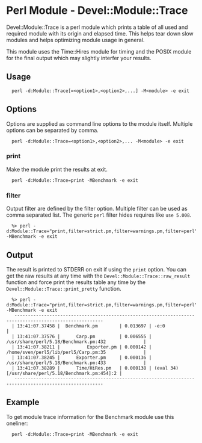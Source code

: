 # Perl Module - Devel::Module::Trace

Devel::Module::Trace is a perl module which prints a table of all used and
required module with its origin and elapsed time. This helps tear down slow
modules and helps optimizing module usage in general.

This module uses the Time::Hires module for timing and the POSIX module for
the final output which may slightly interfer your results.

## Usage

```
  perl -d:Module::Trace[=<option1>,<option2>,...] -M<module> -e exit
```

## Options

Options are supplied as command line options to the module itself. Multiple options can be separated by comma.

```
  perl -d:Module::Trace=<option1>,<option2>,... -M<module> -e exit
```

### print

Make the module print the results at exit.

```
  perl -d:Module::Trace=print -MBenchmark -e exit
```

### filter

Output filter are defined by the filter option. Multiple filter can be used as comma separated list.
The generic `perl` filter hides requires like `use 5.008`.

```
  %> perl -d:Module::Trace="print,filter=strict.pm,filter=warnings.pm,filter=perl" -MBenchmark -e exit
```

## Output

The result is printed to STDERR on exit if using the `print` option. You can get
the raw results at any time with the `Devel::Module::Trace::raw_result` function
and force print the results table any time by the `Devel::Module::Trace::print_pretty`
function.

```
  %> perl -d:Module::Trace="print,filter=strict.pm,filter=warnings.pm,filter=perl" -MBenchmark -e exit
   -------------------------------------------------------------------------------------------------------
  | 13:41:07.37458 |  Benchmark.pm        | 0.013697 | -e:0                                               |
  | 13:41:07.37576 |      Carp.pm         | 0.006555 | /usr/share/perl/5.18/Benchmark.pm:432              |
  | 13:41:07.38211 |          Exporter.pm | 0.000142 | /home/sven/perl5/lib/perl5/Carp.pm:35              |
  | 13:41:07.38245 |      Exporter.pm     | 0.000136 | /usr/share/perl/5.18/Benchmark.pm:433              |
  | 13:41:07.38289 |      Time/HiRes.pm   | 0.000138 | (eval 34)[/usr/share/perl/5.18/Benchmark.pm:454]:2 |
   -------------------------------------------------------------------------------------------------------
```

## Example

To get module trace information for the Benchmark module use this oneliner:

```
  perl -d:Module::Trace=print -MBenchmark -e exit
```

